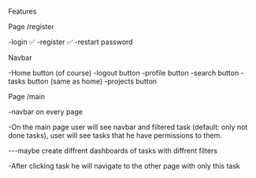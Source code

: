 Features

Page /register

-login ✅
-register ✅
-restart password

Navbar

-Home button (of course)
-logout button
-profile button
-search button
-tasks button (same as home)
-projects button

Page /main

-navbar on every page

-On the main page user will see navbar and filtered task (default: only not done tasks), user will see tasks that he have permissions to them.

---maybe create diffrent dashboards of tasks with diffrent filters

-After clicking task he will navigate to the other page with only this task
